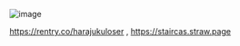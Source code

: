 
![image]([https://github.com/user-attachments/assets/9e9294ce-ac7a-448b-a4a2-94f0f2d52767](https://64.media.tumblr.com/147ac860ae6ede24ebd252b10f33ff04/af53e587c3a40f47-d8/s500x750/e0f8fcb24b))


  https://rentry.co/harajukuloser ,  https://staircas.straw.page

<!--
**harajukuloser/harajukuloser** is a ✨ _special_ ✨ repository because its `README.md` (this file) appears on your GitHub profile.

Here are some ideas to get you started:

- 🔭 I’m currently working on ...
- 🌱 I’m currently learning ...
- 👯 I’m looking to collaborate on ...
- 🤔 I’m looking for help with ...
- 💬 Ask me about ...
- 📫 How to reach me: ...
- 😄 Pronouns: ...
- ⚡ Fun fact: ...
-->
